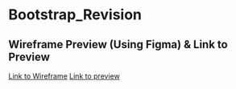 # Bootstrap_Revision

<h2>Wireframe Preview (Using Figma) & Link to Preview</h2>
<a href="https://www.figma.com/file/RPHpIeMz6toWf8CdfmSqul/Untitled?type=whiteboard&node-id=0%3A1&t=1n5pVZqgHQj1oeQS-1">Link to Wireframe<a />
<a href="https://ixgnoy.github.io/Bootstrap_Revision/">Link to preview <a />

